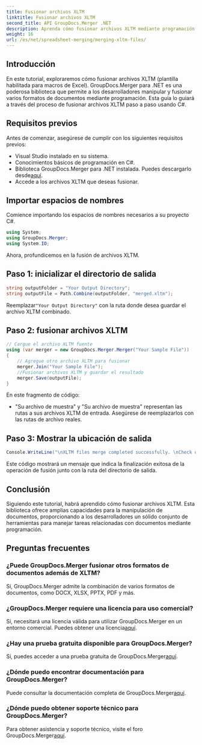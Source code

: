 ```yaml
---
title: Fusionar archivos XLTM
linktitle: Fusionar archivos XLTM
second_title: API GroupDocs.Merger .NET
description: Aprenda cómo fusionar archivos XLTM mediante programación. Guía paso a paso con ejemplos de código.
weight: 16
url: /es/net/spreadsheet-merging/merging-xltm-files/
---
```

## Introducción
En este tutorial, exploraremos cómo fusionar archivos XLTM (plantilla habilitada para macros de Excel). GroupDocs.Merger para .NET es una poderosa biblioteca que permite a los desarrolladores manipular y fusionar varios formatos de documentos mediante programación. Esta guía lo guiará a través del proceso de fusionar archivos XLTM paso a paso usando C#.
## Requisitos previos
Antes de comenzar, asegúrese de cumplir con los siguientes requisitos previos:
- Visual Studio instalado en su sistema.
- Conocimientos básicos de programación en C#.
-  Biblioteca GroupDocs.Merger para .NET instalada. Puedes descargarlo desde[aquí](https://releases.groupdocs.com/merger/net/).
- Accede a los archivos XLTM que deseas fusionar.

## Importar espacios de nombres
Comience importando los espacios de nombres necesarios a su proyecto C#.
```csharp
using System; 
using GroupDocs.Merger;
using System.IO;
```

Ahora, profundicemos en la fusión de archivos XLTM.
## Paso 1: inicializar el directorio de salida
```csharp
string outputFolder = "Your Output Directory";
string outputFile = Path.Combine(outputFolder, "merged.xltm");
```
 Reemplazar`"Your Output Directory"` con la ruta donde desea guardar el archivo XLTM combinado.
## Paso 2: fusionar archivos XLTM
```csharp
// Cargue el archivo XLTM fuente
using (var merger = new GroupDocs.Merger.Merger("Your Sample File"))
{
    // Agregue otro archivo XLTM para fusionar
    merger.Join("Your Sample File");
    //Fusionar archivos XLTM y guardar el resultado
    merger.Save(outputFile);
}
```
En este fragmento de código:
- "Su archivo de muestra" y "Su archivo de muestra" representan las rutas a sus archivos XLTM de entrada. Asegúrese de reemplazarlos con las rutas de archivo reales.
## Paso 3: Mostrar la ubicación de salida
```csharp
Console.WriteLine("\nXLTM files merge completed successfully. \nCheck output in {0}", outputFolder);
```
Este código mostrará un mensaje que indica la finalización exitosa de la operación de fusión junto con la ruta del directorio de salida.

## Conclusión
Siguiendo este tutorial, habrá aprendido cómo fusionar archivos XLTM. Esta biblioteca ofrece amplias capacidades para la manipulación de documentos, proporcionando a los desarrolladores un sólido conjunto de herramientas para manejar tareas relacionadas con documentos mediante programación.

## Preguntas frecuentes
### ¿Puede GroupDocs.Merger fusionar otros formatos de documentos además de XLTM?
Sí, GroupDocs.Merger admite la combinación de varios formatos de documentos, como DOCX, XLSX, PPTX, PDF y más.
### ¿GroupDocs.Merger requiere una licencia para uso comercial?
 Sí, necesitará una licencia válida para utilizar GroupDocs.Merger en un entorno comercial. Puedes obtener una licencia[aquí](https://purchase.groupdocs.com/buy).
### ¿Hay una prueba gratuita disponible para GroupDocs.Merger?
 Sí, puedes acceder a una prueba gratuita de GroupDocs.Merger[aquí](https://releases.groupdocs.com/).
### ¿Dónde puedo encontrar documentación para GroupDocs.Merger?
Puede consultar la documentación completa de GroupDocs.Merger[aquí](https://tutorials.groupdocs.com/merger/net/).
### ¿Dónde puedo obtener soporte técnico para GroupDocs.Merger?
 Para obtener asistencia y soporte técnico, visite el foro GroupDocs.Merger[aquí](https://forum.groupdocs.com/c/merger/32).